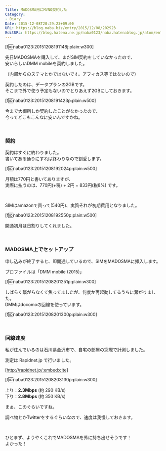 ```yaml
---
Title: MADOSMA用にMVNO契約した
Category:
- Diary
Date: 2015-12-08T20:29:23+09:00
URL: https://blog.naba.biz/entry/2015/12/08/202923
EditURL: https://blog.hatena.ne.jp/naba0123/naba.hatenablog.jp/atom/entry/6653586347147880859
---
```


[f:id:naba0123:20151208191148j:plain:w300]

先日MADOSMAを購入して、まだSIM契約をしていなかったので、  
安いらしいDMM mobileを契約しました。

（内部からのステマとかではないです。アフィカス等ではないので）

契約したのは、データプランの2GBです。  
そこまで外で使う予定もないのでとりあえず2GBにしておきます。  

[f:id:naba0123:20151208191423p:plain:w500]

今まで大御所しか契約したことがなかったので、  
今ってどこもこんなに安いんですかね。

<!-- more -->

<br>

### 契約

契約はすぐに終わりました。  
書いてある通りにすれば終わりなので割愛します。

[f:id:naba0123:20151208192024p:plain:w500]

月額は770円と書いてありますが、  
実際に払うのは、770円(+税) + 2円 = 833円(税8%) です。

<br>

SIMはamazonで買って(540円)、実質それが初期費用となりました。

[f:id:naba0123:20151208192550p:plain:w500]

開通初月は日割りしてくれました。

<br>

### MADOSMA上でセットアップ

申し込みが終了すると、即開通しているので、SIMをMADOSMAに挿入します。

プロファイルは「DMM mobile (2015)」

[f:id:naba0123:20151208201251p:plain:w300]

しばらく繋がらなくて焦ってましたが、何度か再起動してるうちに繋がりました。  
DMMはdocomoの回線を使っています。

[f:id:naba0123:20151208201300p:plain:w300]

<br>

### 回線速度

私が住んでいるのは石川県金沢市で、自宅の部屋の窓際で計測しました。

測定は Rapidnet.jp で行いました。

[http://rapidnet.jp/:embed:cite]

[f:id:naba0123:20151208203130p:plain:w300]

上り：**2.3Mbps** (約 290 KB/s)  
下り：**2.8Mbps** (約 350 KB/s)

まぁ、このぐらいですね。

調べ物とかTwitterをするぐらいなので、速度は我慢しておきます。

<br>

ひとまず、ようやくこれでMADOSMAを外に持ち出せそうです！  
よかった！

<br>

